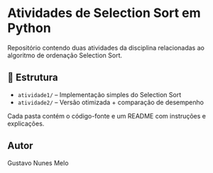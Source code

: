 # Atividades de Selection Sort em Python

Repositório contendo duas atividades da disciplina relacionadas ao algoritmo de ordenação Selection Sort.

## 📁 Estrutura

- `atividade1/` – Implementação simples do Selection Sort
- `atividade2/` – Versão otimizada + comparação de desempenho

Cada pasta contém o código-fonte e um README com instruções e explicações.

## Autor

Gustavo Nunes Melo
